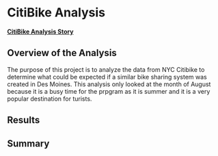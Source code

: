 # CitiBike Analysis 

**[CitiBike Analysis Story](https://public.tableau.com/app/profile/dante.salgado/viz/CitiBike_16630262447970/CitiBikeSharingAnalysis?publish=yes)**

## Overview of the Analysis

The purpose of this project is to analyze the data from NYC Citibike to determine what could be expected if a similar bike sharing system was created in Des Moines. This analysis only looked at the month of August because it is a busy time for the prpgram as it is summer and it is a very popular destination for turists. 

## Results 


## Summary
